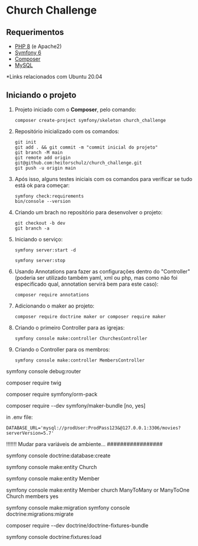 # Church Challenge

## Requerimentos

- [PHP 8](https://www.itsolutionstuff.com/post/how-to-upgrade-php-version-from-74-to-8-in-ubuntuexample.html) (e Apache2) 
- [Symfony 6](https://www.osradar.com/install-symfony-ubuntu-20-04/)
- [Composer](https://getcomposer.org/download/)
- [MySQL](https://www.digitalocean.com/community/tutorials/how-to-install-mysql-on-ubuntu-20-04-pt)

*Links relacionados com Ubuntu 20.04

## Iniciando o projeto

1. Projeto iniciado com o **Composer**, pelo comando:

       composer create-project symfony/skeleton church_challenge

2. Repositório inicializado com os comandos:

       git init
       git add . && git commit -m "commit inicial do projeto"
       git branch -M main
       git remote add origin git@github.com:heitorschulz/church_challenge.git
       git push -u origin main

3. Após isso, alguns testes iniciais com os comandos para verificar se tudo está ok para começar:

       symfony check:requirements
       bin/console --version

4. Criando um brach no repositório para desenvolver o projeto:

       git checkout -b dev
       git branch -a

5. Iniciando o serviço:
   
       symfony server:start -d

       symfony server:stop

6. Usando Annotations para fazer as configurações dentro do "Controller" (poderia ser utilizado também yaml, xml ou php, mas como não foi especificado qual, annotation servirá bem para este caso):
   
       composer require annotations


7. Adicionando o maker ao projeto:

       composer require doctrine maker or composer require maker


8. Criando o primeiro Controller para as igrejas:

       symfony console make:controller ChurchesController

9. Criando o Controller para os membros: 

       symfony console make:controller MembersController


symfony console debug:router

composer require twig

composer require symfony/orm-pack

composer require --dev symfony/maker-bundle [no, yes]


in .env file:

    DATABASE_URL='mysql://prodUser:ProdPass123&@127.0.0.1:3306/movies?serverVersion=5.7'

!!!!!!! Mudar para variáveis de ambiente...
#################

symfony console doctrine:database:create


symfony console make:entity Church

symfony console make:entity Member


symfony console make:entity Member
    church
    ManyToMany or ManyToOne
    Church
    members
    yes

symfony console make:migration
symfony console doctrine:migrations:migrate


composer require --dev doctrine/doctrine-fixtures-bundle

symfony console doctrine:fixtures:load